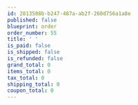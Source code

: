 ```yaml
---
id: 2813508b-b247-487a-ab2f-260d756a1a8e
published: false
blueprint: order
order_number: 55
title: ' '
is_paid: false
is_shipped: false
is_refunded: false
grand_total: 0
items_total: 0
tax_total: 0
shipping_total: 0
coupon_total: 0
---
```

